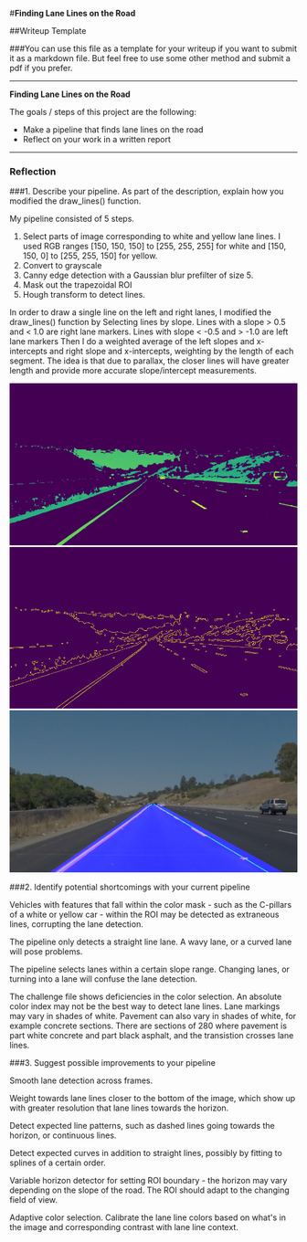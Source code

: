 #**Finding Lane Lines on the Road** 

##Writeup Template

###You can use this file as a template for your writeup if you want to submit it as a markdown file. But feel free to use some other method and submit a pdf if you prefer.

---

**Finding Lane Lines on the Road**

The goals / steps of this project are the following:
* Make a pipeline that finds lane lines on the road
* Reflect on your work in a written report


[//]: # (Image References)

[image1]: ./examples/grayscale.jpg "Grayscale"
[gray_solidYellowCurve]: ./test_images_output/gray_solidYellowCurve.jpg "After color select and grayscaling"
[edge_solidYellowCurve]: /test_images_output/edge_solidYellowCurve.jpg "After edge detection"
[lines_solidYellowCurve]: /test_images_output/lines_solidYellowCurve.jpg "Annotated with ROI, hough lines, and extrapolated lanes"
---

### Reflection

###1. Describe your pipeline. As part of the description, explain how you modified the draw_lines() function.

My pipeline consisted of 5 steps. 
1. Select parts of image corresponding to white and yellow lane lines. I used RGB ranges [150, 150, 150] to [255, 255, 255] for white and [150, 150, 0] to [255, 255, 150] for yellow.
2. Convert to grayscale
3. Canny edge detection with a Gaussian blur prefilter of size 5.
4. Mask out the trapezoidal ROI
5. Hough transform to detect lines.

In order to draw a single line on the left and right lanes, I modified the draw_lines() function by
Selecting lines by slope. Lines with a slope > 0.5 and < 1.0 are right lane markers. Lines with slope < -0.5 and > -1.0 are left lane markers
Then I do a weighted average of the left slopes and x-intercepts and right slope and x-intercepts, weighting by the length of each segment. The idea is that due to parallax, the closer lines will have greater length and provide more accurate slope/intercept measurements.

![alt text][gray_solidYellowCurve]
![alt text][edge_solidYellowCurve]
![alt text][lines_solidYellowCurve]


###2. Identify potential shortcomings with your current pipeline

Vehicles with features that fall within the color mask - such as the C-pillars of a white or yellow car - within the ROI may be detected as extraneous lines, corrupting the lane detection.

The pipeline only detects a straight line lane. A wavy lane, or a curved lane will pose problems.

The pipeline selects lanes within a certain slope range. Changing lanes, or turning into a lane will confuse the lane detection.

The challenge file shows deficiencies in the color selection. An absolute color index may not be the best way to detect lane lines. Lane markings may vary in shades of white. Pavement can also vary in shades of white, for example concrete sections. There are sections of 280 where pavement is part white concrete and part black asphalt, and the transistion crosses lane lines.

###3. Suggest possible improvements to your pipeline

Smooth lane detection across frames.

Weight towards lane lines closer to the bottom of the image, which show up with greater resolution that lane lines towards the horizon.

Detect expected line patterns, such as dashed lines going towards the horizon, or continuous lines.

Detect expected curves in addition to straight lines, possibly by fitting to splines of a certain order.

Variable horizon detector for setting ROI boundary - the horizon may vary depending on the slope of the road. The ROI should adapt to the changing field of view.

Adaptive color selection. Calibrate the lane line colors based on what's in the image and corresponding contrast with lane line context.